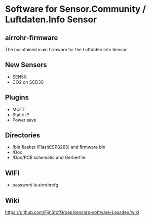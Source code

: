 

# Software for Sensor.Community / Luftdaten.Info Sensor

## airrohr-firmware

The maintained main firmware for the Luftdaten.Info Sensor. 

## New Sensors
* SEN5X
* CO2 on SCD30

## Plugins
* MQTT
* Static IP
* Power save

## Directories 

* /bin      flasher (FlashESP8266) and firmware bin
* /Doc
* /Doc/PCB  schematic and Gerberfile


## WIFI 
* password is airrohrcfg

## Wiki
https://github.com/FijnStofGroep/sensors-software-Leusden/wiki



